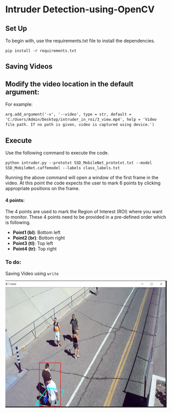 
# Intruder Detection-using-OpenCV

## Set Up

To begin with, use the requirements.txt file to install the dependencies.
```
pip install -r requirements.txt
```

## Saving Videos

## Modify the video location in the default argument:

For example:
```
arg.add_argument('-v', '--video', type = str, default = 'C:/Users/Admin/Desktop/intruder_in_roi/3_view.mp4', help = 'Video file path. If no path is given, video is captured using device.') 
```

## Execute

Use the following command to execute the code.
```
python intruder.py --prototxt SSD_MobileNet_prototxt.txt --model SSD_MobileNet.caffemodel --labels class_labels.txt
```

Running the above command will open a window of the first frame in the video. At this point the code expects the user to mark 6 points by clicking appropriate positions on the frame.

#### 4 points:
The 4 points are used to mark the Region of Interest (ROI) where you want to monitor.
These 4 points need to be provided in a pre-defined order which is following.

* __Point1 (bl)__: Bottom left
* __Point2 (br)__: Bottom right
* __Point3 (tl)__: Top left
* __Point4 (tr)__: Top right


### To do:
Saving Video using ```write```

![Block Diagram](IntruDet.png)

